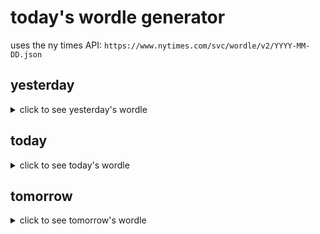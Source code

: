 # today's wordle generator

uses the ny times API: `https://www.nytimes.com/svc/wordle/v2/YYYY-MM-DD.json`

## yesterday

<details>
    <summary>click to see yesterday's wordle</summary>

    stump

</details>

## today

<details>
    <summary>click to see today's wordle</summary>

    witty

</details>

## tomorrow

<details>
    <summary>click to see tomorrow's wordle</summary>

    blink

</details>
